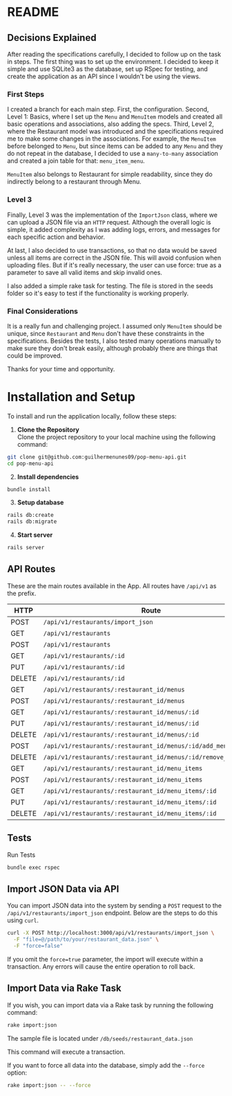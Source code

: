 # README

## Decisions Explained
After reading the specifications carefully, I decided to follow up on the task in steps. The first thing was to set up the environment. I decided to keep it simple and use SQLite3 as the database, set up RSpec for testing, and create the application as an API since I wouldn't be using the views.

### First Steps
I created a branch for each main step. First, the configuration. Second, Level 1: Basics, where I set up the `Menu` and `MenuItem` models and created all basic operations and associations, also adding the specs. Third, Level 2, where the Restaurant model was introduced and the specifications required me to make some changes in the associations. For example, the `MenuItem` before belonged to `Menu`, but since items can be added to any `Menu` and they do not repeat in the database, I decided to use a `many-to-many` association and created a join table for that: `menu_item_menu`.

`MenuItem` also belongs to Restaurant for simple readability, since they do indirectly belong to a restaurant through Menu.

### Level 3

Finally, Level 3 was the implementation of the `ImportJson` class, where we can upload a JSON file via an `HTTP` request. Although the overall logic is simple, it added complexity as I was adding logs, errors, and messages for each specific action and behavior.

At last, I also decided to use transactions, so that no data would be saved unless all items are correct in the JSON file. This will avoid confusion when uploading files. But if it's really necessary, the user can use force: true as a parameter to save all valid items and skip invalid ones.

I also added a simple rake task for testing. The file is stored in the seeds folder so it's easy to test if the functionality is working properly.

### Final Considerations
It is a really fun and challenging project. I assumed only `MenuItem` should be unique, since `Restaurant` and `Menu` don't have these constraints in the specifications. Besides the tests, I also tested many operations manually to make sure they don't break easily, although probably there are things that could be improved.

Thanks for your time and opportunity.

# Installation and Setup

To install and run the application locally, follow these steps:

1. **Clone the Repository**  
  Clone the project repository to your local machine using the following command:
  ```bash
  git clone git@github.com:guilhermenunes09/pop-menu-api.git
  cd pop-menu-api
  ```

2. **Install dependencies**
  ```bash
  bundle install
  ```

3. **Setup database**
  ```bash
rails db:create
rails db:migrate
````

4. **Start server**
  ```bash
  rails server
  ```
## API Routes

These are the main routes available in the App. All routes have `/api/v1` as the prefix.

| HTTP | Route                                                                                     |
|-----------|------------------------------------------------------------------------------------------|
| POST      | `/api/v1/restaurants/import_json`                                                        |
| GET       | `/api/v1/restaurants`                                                                    |
| POST      | `/api/v1/restaurants`                                                                    |
| GET       | `/api/v1/restaurants/:id`                                                                |
| PUT       | `/api/v1/restaurants/:id`                                                                |
| DELETE    | `/api/v1/restaurants/:id`                                                                |
| GET       | `/api/v1/restaurants/:restaurant_id/menus`                                               |
| POST      | `/api/v1/restaurants/:restaurant_id/menus`                                               |
| GET       | `/api/v1/restaurants/:restaurant_id/menus/:id`                                           |
| PUT       | `/api/v1/restaurants/:restaurant_id/menus/:id`                                           |
| DELETE    | `/api/v1/restaurants/:restaurant_id/menus/:id`                                           |
| POST      | `/api/v1/restaurants/:restaurant_id/menus/:id/add_menu_item`                             |
| DELETE    | `/api/v1/restaurants/:restaurant_id/menus/:id/remove_menu_item`                          |
| GET       | `/api/v1/restaurants/:restaurant_id/menu_items`                                          |
| POST      | `/api/v1/restaurants/:restaurant_id/menu_items`                                          |
| GET       | `/api/v1/restaurants/:restaurant_id/menu_items/:id`                                      |
| PUT       | `/api/v1/restaurants/:restaurant_id/menu_items/:id`                                      |
| DELETE    | `/api/v1/restaurants/:restaurant_id/menu_items/:id`                                      |


## Tests

Run Tests
  ```bash
  bundle exec rspec
  ```

## Import JSON Data via API

You can import JSON data into the system by sending a `POST` request to the `/api/v1/restaurants/import_json` endpoint. Below are the steps to do this using `curl`.

```bash
curl -X POST http://localhost:3000/api/v1/restaurants/import_json \
  -F "file=@/path/to/your/restaurant_data.json" \
  -F "force=false"
```

If you omit the `force=true` parameter, the import will execute within a transaction. Any errors will cause the entire operation to roll back.

## Import Data via Rake Task
  If you wish, you can import data via a Rake task by running the following command:
  ```bash
  rake import:json
  ```
The sample file is located under `/db/seeds/restaurant_data.json`

This command will execute a transaction.

If you want to force all data into the database, simply add the `--force` option:

  ```bash
  rake import:json -- --force
  ```
